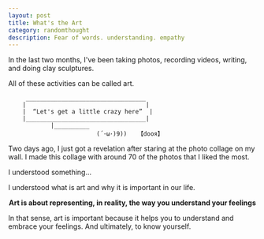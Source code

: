 ```yaml
---
layout: post
title: What's the Art
category: randomthought
description: Fear of words. understanding. empathy 
---
```



In the last two months, I've been taking photos, recording videos, writing, and
doing clay sculptures.

All of these activities can be called art. 

```
     __________________________________
    |                                  |
    |  “Let's get a little crazy here”  | 
    |__________________________________|
            |__________
                         (´･ω･)9))   【dooя】
```


Two days ago, I just got a revelation after staring at the photo collage on my
wall. I made this collage with around 70 of the photos that I liked the most.

I understood something...

I understood what is art and why it is important in our life. 

**<center> Art is about representing, in reality, the way you understand your feelings </center>**

In that sense, art is important because it helps you to understand and embrace
your feelings. And ultimately, to know yourself. 
